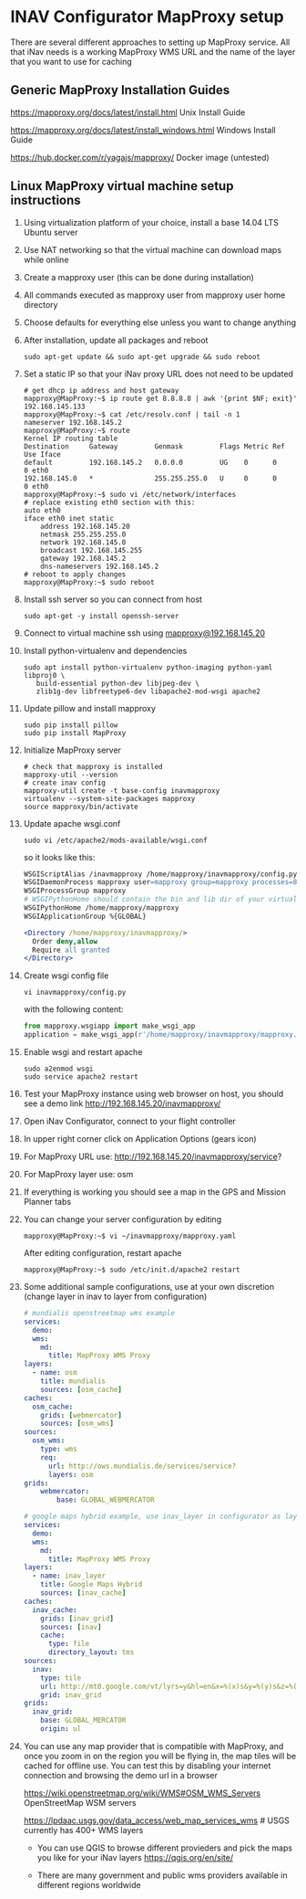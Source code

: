 # INAV Configurator MapProxy setup

There are several different approaches to setting up MapProxy service. All that iNav needs is a 
working MapProxy WMS URL and the name of the layer that you want to use for caching

## Generic MapProxy Installation Guides
https://mapproxy.org/docs/latest/install.html Unix Install Guide

https://mapproxy.org/docs/latest/install_windows.html Windows Install Guide

https://hub.docker.com/r/yagajs/mapproxy/ Docker image (untested)

## Linux MapProxy virtual machine setup instructions
1. Using virtualization platform of your choice, install a base 14.04 LTS Ubuntu server
1. Use NAT networking so that the virtual machine can download maps while online
1. Create a mapproxy user (this can be done during installation)
1. All commands executed as mapproxy user from mapproxy user home directory
1. Choose defaults for everything else unless you want to change anything
1. After installation, update all packages and reboot
    ```console
    sudo apt-get update && sudo apt-get upgrade && sudo reboot
    ```
1. Set a static IP so that your iNav proxy URL does not need to be updated
    ```console
    # get dhcp ip address and host gateway
    mapproxy@MapProxy:~$ ip route get 8.8.8.8 | awk '{print $NF; exit}'
    192.168.145.133
    mapproxy@MapProxy:~$ cat /etc/resolv.conf | tail -n 1
    nameserver 192.168.145.2
    mapproxy@MapProxy:~$ route
    Kernel IP routing table
    Destination     Gateway         Genmask         Flags Metric Ref    Use Iface
    default         192.168.145.2   0.0.0.0         UG    0      0        0 eth0
    192.168.145.0   *               255.255.255.0   U     0      0        0 eth0
    mapproxy@MapProxy:~$ sudo vi /etc/network/interfaces
    # replace existing eth0 section with this:
    auto eth0
    iface eth0 inet static
        address 192.168.145.20
        netmask 255.255.255.0
        network 192.168.145.0
        broadcast 192.168.145.255
        gateway 192.168.145.2
        dns-nameservers 192.168.145.2
    # reboot to apply changes
    mapproxy@MapProxy:~$ sudo reboot
    ```
1. Install ssh server so you can connect from host
    ```console
    sudo apt-get -y install openssh-server
    ```
1. Connect to virtual machine ssh using mapproxy@192.168.145.20
1. Install python-virtualenv and dependencies
    ```console
    sudo apt install python-virtualenv python-imaging python-yaml libproj0 \
       build-essential python-dev libjpeg-dev \
       zlib1g-dev libfreetype6-dev libapache2-mod-wsgi apache2
    ```
1. Update pillow and install mapproxy
    ```console
    sudo pip install pillow 
    sudo pip install MapProxy
    ```
1. Initialize MapProxy server
    ```console
    # check that mapproxy is installed
    mapproxy-util --version
    # create inav config
    mapproxy-util create -t base-config inavmapproxy
    virtualenv --system-site-packages mapproxy
    source mapproxy/bin/activate
    ```
1. Update apache wsgi.conf
    ```console
    sudo vi /etc/apache2/mods-available/wsgi.conf
    ```
    so it looks like this:
    ```apache
    WSGIScriptAlias /inavmapproxy /home/mapproxy/inavmapproxy/config.py
    WSGIDaemonProcess mapproxy user=mapproxy group=mapproxy processes=8 threads=25
    WSGIProcessGroup mapproxy
    # WSGIPythonHome should contain the bin and lib dir of your virtualenv
    WSGIPythonHome /home/mapproxy/mapproxy
    WSGIApplicationGroup %{GLOBAL}

    <Directory /home/mapproxy/inavmapproxy/>
      Order deny,allow
      Require all granted
    </Directory>
    ```
1. Create wsgi config file
    ```console
    vi inavmapproxy/config.py
    ```
    with the following content:
    ```python
    from mapproxy.wsgiapp import make_wsgi_app
    application = make_wsgi_app(r'/home/mapproxy/inavmapproxy/mapproxy.yaml')
    ```
1. Enable wsgi and restart apache
    ```console
    sudo a2enmod wsgi
    sudo service apache2 restart
    ```
1. Test your MapProxy instance using web browser on host, you should see a demo link
    http://192.168.145.20/inavmapproxy/
1. Open iNav Configurator, connect to your flight controller
1. In upper right corner click on Application Options (gears icon)
1. For MapProxy URL use:
    http://192.168.145.20/inavmapproxy/service?
1. For MapProxy layer use:
    osm
1. If everything is working you should see a map in the GPS and Mission Planner tabs
1. You can change your server configuration by editing
    ```console
    mapproxy@MapProxy:~$ vi ~/inavmapproxy/mapproxy.yaml
    ```
    After editing configuration, restart apache
    ```console
    mapproxy@MapProxy:~$ sudo /etc/init.d/apache2 restart
    ```
1. Some additional sample configurations, use at your own discretion (change layer in inav to layer from configuration)
    ```yaml
    # mundialis openstreetmap wms example
    services:
      demo:
      wms:
        md:
          title: MapProxy WMS Proxy
    layers:
      - name: osm
        title: mundialis
        sources: [osm_cache]
    caches:
      osm_cache:
        grids: [webmercator]
        sources: [osm_wms]
    sources:
      osm_wms:
        type: wms
        req:
          url: http://ows.mundialis.de/services/service?
          layers: osm
    grids:
        webmercator:
            base: GLOBAL_WEBMERCATOR
    ```
    
    ```yaml
    # google maps hybrid example, use inav_layer in configurator as layer name
    services:
      demo:
      wms:
        md:
          title: MapProxy WMS Proxy
    layers:
      - name: inav_layer
        title: Google Maps Hybrid
        sources: [inav_cache]
    caches:
      inav_cache:
        grids: [inav_grid]
        sources: [inav]
        cache:
          type: file
          directory_layout: tms
    sources:
      inav:
        type: tile
        url: http://mt0.google.com/vt/lyrs=y&hl=en&x=%(x)s&y=%(y)s&z=%(z)s
        grid: inav_grid
    grids:
      inav_grid:
        base: GLOBAL_MERCATOR
        origin: ul
    ```
1. You can use any map provider that is compatible with MapProxy, and once you zoom in on the region you will be flying in, the map tiles will be cached for offline use. You can test this by disabling your internet connection and browsing the demo url in a browser
	  
    https://wiki.openstreetmap.org/wiki/WMS#OSM_WMS_Servers OpenStreetMap WSM servers 
	  
    https://lpdaac.usgs.gov/data_access/web_map_services_wms # USGS currently has 400+ WMS layers
    
    * You can use QGIS to browse different provieders and pick the maps you like for your iNav layers
	  https://qgis.org/en/site/
    
    * There are many government and public wms providers available in different regions worldwide
